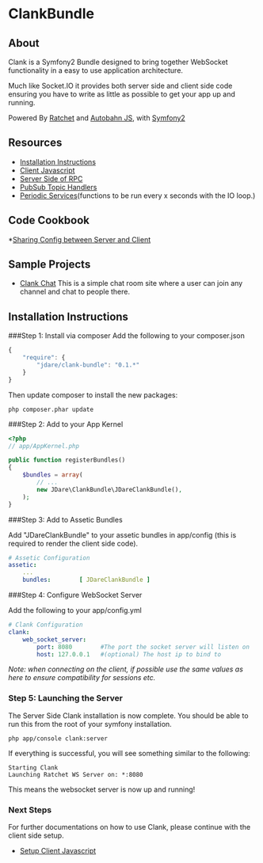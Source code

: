 ClankBundle
===========

About
--------------
Clank is a Symfony2 Bundle designed to bring together WebSocket functionality in a easy to use application architecture.

Much like Socket.IO it provides both server side and client side code ensuring you have to write as little as possible to get your app up and running.

Powered By [Ratchet](http://socketo.me) and [Autobahn JS](http://autobahn.ws/js), with [Symfony2](http://symfony.com/)

Resources
--------------
* [Installation Instructions](#installation-instructions)
* [Client Javascript](Resources/docs/ClientSetup.md)
* [Server Side of RPC](Resources/docs/RPCSetup.md)
* [PubSub Topic Handlers](Resources/docs/TopicSetup.md)
* [Periodic Services](Resources/docs/PeriodicSetup.md)(functions to be run every x seconds with the IO loop.)

Code Cookbook
--------------
*[Sharing Config between Server and Client](Resources/docs/code/ShareConfig.md)

Sample Projects
--------------
* [Clank Chat](https://github.com/JDare/ClankChatBundle)
This is a simple chat room site where a user can join any channel and chat to people there.

Installation Instructions
--------------

###Step 1: Install via composer
Add the following to your composer.json

```javascript
{
    "require": {
        "jdare/clank-bundle": "0.1.*"
    }
}
```

Then update composer to install the new packages:
```command
php composer.phar update
```

###Step 2: Add to your App Kernel

```php
<?php
// app/AppKernel.php

public function registerBundles()
{
    $bundles = array(
        // ...
        new JDare\ClankBundle\JDareClankBundle(),
    );
}
```

###Step 3: Add to Assetic Bundles

Add "JDareClankBundle" to your assetic bundles in app/config (this is required to render the client side code).

```yaml
# Assetic Configuration
assetic:
    ...
    bundles:        [ JDareClankBundle ]
```

###Step 4: Configure WebSocket Server

Add the following to your app/config.yml

```yaml
# Clank Configuration
clank:
    web_socket_server:
        port: 8080        #The port the socket server will listen on
        host: 127.0.0.1   #(optional) The host ip to bind to
```

_Note: when connecting on the client, if possible use the same values as here to ensure compatibility for sessions etc._

### Step 5: Launching the Server

The Server Side Clank installation is now complete. You should be able to run this from the root of your symfony installation.

```command
php app/console clank:server
```

If everything is successful, you will see something similar to the following:

```
Starting Clank
Launching Ratchet WS Server on: *:8080
```

This means the websocket server is now up and running!

### Next Steps

For further documentations on how to use Clank, please continue with the client side setup.

* [Setup Client Javascript](Resources/docs/ClientSetup.md)